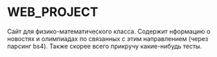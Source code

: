 # WEB_PROJECT
Сайт для физико-математического класса.
Содержит нформацию о новостях и олимпиадах по связанных с этим направлением (через парсинг bs4).
Также скорее всего прикручу какие-нибудь тесты.

